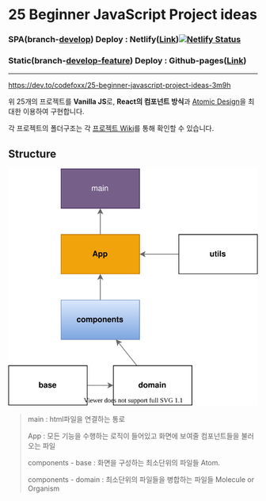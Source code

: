 # 25 Beginner JavaScript Project ideas

### SPA(branch-[develop](https://github.com/jinhwansuh/25-Beginner-JavaScript-Project-ideas/tree/develop))  Deploy : Netlify([Link](https://25-vanillajs-projects.netlify.app/))[![Netlify Status](https://api.netlify.com/api/v1/badges/a56d6e11-efc3-4857-93af-74406d0373c6/deploy-status)](https://app.netlify.com/sites/25-vanillajs-projects/deploys)

### Static(branch-[develop-feature](https://github.com/jinhwansuh/25-Beginner-JavaScript-Project-ideas/tree/develop-feature)) Deploy : Github-pages([Link](https://jinhwansuh.github.io/25-Beginner-JavaScript-Project-ideas/))

--- 
https://dev.to/codefoxx/25-beginner-javascript-project-ideas-3m9h

위 25개의 프로젝트를 **Vanilla JS**로, **React의 컴포넌트 방식**과 [Atomic Design](https://kciter.so/posts/effective-atomic-design )을 최대한 이용하여 구현합니다.

각 프로젝트의 폴더구조는 각 [프로젝트 Wiki](https://github.com/jinhwansuh/25-Beginner-JavaScript-Project-ideas/wiki)를 통해 확인할 수 있습니다.


## Structure

![structure](structure.drawio.svg)

> main : html파일을 연결하는 통로
> 
> App : 모든 기능을 수행하는 로직이 들어있고 화면에 보여줄 컴포넌트들을 불러오는 파일
> 
> components - base : 화면을 구성하는 최소단위의 파일들 Atom.
> 
> components - domain : 최소단위의 파일들을 병합하는 파일들 Molecule or Organism
